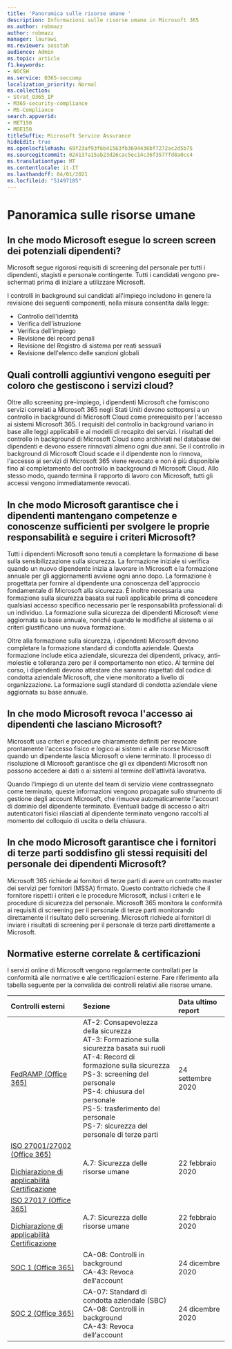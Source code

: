 ```yaml
---
title: 'Panoramica sulle risorse umane '
description: Informazioni sulle risorse umane in Microsoft 365
ms.author: robmazz
author: robmazz
manager: laurawi
ms.reviewer: sosstah
audience: Admin
ms.topic: article
f1.keywords:
- NOCSH
ms.service: O365-seccomp
localization_priority: Normal
ms.collection:
- Strat_O365_IP
- M365-security-compliance
- MS-Compliance
search.appverid:
- MET150
- MOE150
titleSuffix: Microsoft Service Assurance
hideEdit: true
ms.openlocfilehash: 69f23af93f6b41563fb3694436bf7272ac2d5b75
ms.sourcegitcommit: 024137a15ab23d26cac5ec14c36f3577fd8a0cc4
ms.translationtype: MT
ms.contentlocale: it-IT
ms.lasthandoff: 04/01/2021
ms.locfileid: "51497185"
---
```

# <a name="human-resources-overview"></a>Panoramica sulle risorse umane 

## <a name="how-does-microsoft-screen-prospective-employees"></a>In che modo Microsoft esegue lo screen screen dei potenziali dipendenti?

Microsoft segue rigorosi requisiti di screening del personale per tutti i dipendenti, stagisti e personale contingente. Tutti i candidati vengono pre-schermati prima di iniziare a utilizzare Microsoft.

I controlli in background sui candidati all'impiego includono in genere la revisione dei seguenti componenti, nella misura consentita dalla legge:

- Controllo dell'identità
- Verifica dell'istruzione
- Verifica dell'impiego
- Revisione dei record penali
- Revisione del Registro di sistema per reati sessuali
- Revisione dell'elenco delle sanzioni globali

## <a name="what-additional-checks-are-performed-for-those-who-manage-cloud-services"></a>Quali controlli aggiuntivi vengono eseguiti per coloro che gestiscono i servizi cloud?

Oltre allo screening pre-impiego, i dipendenti Microsoft che forniscono servizi correlati a Microsoft 365 negli Stati Uniti devono sottoporsi a un controllo in background di Microsoft Cloud come prerequisito per l'accesso ai sistemi Microsoft 365. I requisiti del controllo in background variano in base alle leggi applicabili e ai modelli di recapito dei servizi. I risultati del controllo in background di Microsoft Cloud sono archiviati nel database dei dipendenti e devono essere rinnovati almeno ogni due anni. Se il controllo in background di Microsoft Cloud scade e il dipendente non lo rinnova, l'accesso ai servizi di Microsoft 365 viene revocato e non è più disponibile fino al completamento del controllo in background di Microsoft Cloud. Allo stesso modo, quando termina il rapporto di lavoro con Microsoft, tutti gli accessi vengono immediatamente revocati.

## <a name="how-does-microsoft-ensure-employees-maintain-sufficient-skillset-and-knowledge-to-perform-their-responsibilities-and-follow-microsoft-policies"></a>In che modo Microsoft garantisce che i dipendenti mantengano competenze e conoscenze sufficienti per svolgere le proprie responsabilità e seguire i criteri Microsoft?

Tutti i dipendenti Microsoft sono tenuti a completare la formazione di base sulla sensibilizzazione sulla sicurezza. La formazione iniziale si verifica quando un nuovo dipendente inizia a lavorare in Microsoft e la formazione annuale per gli aggiornamenti avviene ogni anno dopo. La formazione è progettata per fornire al dipendente una conoscenza dell'approccio fondamentale di Microsoft alla sicurezza. È inoltre necessaria una formazione sulla sicurezza basata sui ruoli applicabile prima di concedere qualsiasi accesso specifico necessario per le responsabilità professionali di un individuo. La formazione sulla sicurezza dei dipendenti Microsoft viene aggiornata su base annuale, nonché quando le modifiche al sistema o ai criteri giustificano una nuova formazione.

Oltre alla formazione sulla sicurezza, i dipendenti Microsoft devono completare la formazione standard di condotta aziendale. Questa formazione include etica aziendale, sicurezza dei dipendenti, privacy, anti-molestie e tolleranza zero per il comportamento non etico. Al termine del corso, i dipendenti devono attestare che saranno rispettati dal codice di condotta aziendale Microsoft, che viene monitorato a livello di organizzazione. La formazione sugli standard di condotta aziendale viene aggiornata su base annuale.

## <a name="how-does-microsoft-revoke-access-for-employees-who-leave-microsoft"></a>In che modo Microsoft revoca l'accesso ai dipendenti che lasciano Microsoft?

Microsoft usa criteri e procedure chiaramente definiti per revocare prontamente l'accesso fisico e logico ai sistemi e alle risorse Microsoft quando un dipendente lascia Microsoft o viene terminato. Il processo di risoluzione di Microsoft garantisce che gli ex dipendenti Microsoft non possono accedere ai dati o ai sistemi al termine dell'attività lavorativa.

Quando l'impiego di un utente del team di servizio viene contrassegnato come terminato, queste informazioni vengono propagate sullo strumento di gestione degli account Microsoft, che rimuove automaticamente l'account di dominio del dipendente terminato. Eventuali badge di accesso o altri autenticatori fisici rilasciati al dipendente terminato vengono raccolti al momento del colloquio di uscita o della chiusura.

## <a name="how-does-microsoft-ensure-third-party-suppliers-meet-the-same-personnel-requirements-as-microsoft-employees"></a>In che modo Microsoft garantisce che i fornitori di terze parti soddisfino gli stessi requisiti del personale dei dipendenti Microsoft?

Microsoft 365 richiede ai fornitori di terze parti di avere un contratto master dei servizi per fornitori (MSSA) firmato. Questo contratto richiede che il fornitore rispetti i criteri e le procedure Microsoft, inclusi i criteri e le procedure di sicurezza del personale. Microsoft 365 monitora la conformità ai requisiti di screening per il personale di terze parti monitorando direttamente il risultato dello screening. Microsoft richiede ai fornitori di inviare i risultati di screening per il personale di terze parti direttamente a Microsoft.

## <a name="related-external-regulations--certifications"></a>Normative esterne correlate & certificazioni

I servizi online di Microsoft vengono regolarmente controllati per la conformità alle normative e alle certificazioni esterne. Fare riferimento alla tabella seguente per la convalida dei controlli relativi alle risorse umane.

| **Controlli esterni** | **Sezione** | **Data ultimo report** |
|:--------------------|:------------|:-----------------------|  
| [FedRAMP (Office 365)](https://compliance.microsoft.com/compliancemanager) | AT-2: Consapevolezza della sicurezza <br> AT-3: Formazione sulla sicurezza basata sui ruoli <br> AT-4: Record di formazione sulla sicurezza <br> PS-3: screening del personale <br> PS-4: chiusura del personale <br> PS-5: trasferimento del personale <br> PS-7: sicurezza del personale di terze parti | 24 settembre 2020 |
| [ISO 27001/27002 (Office 365)](https://servicetrust.microsoft.com/ViewPage/MSComplianceGuideV3?command=Download&downloadType=Document&downloadId=d7864d4f-e053-4cc4-a964-fa526d07c3be&tab=7027ead0-3d6b-11e9-b9e1-290b1eb4cdeb&docTab=7027ead0-3d6b-11e9-b9e1-290b1eb4cdeb_ISO_Reports) <br><br> [Dichiarazione di applicabilità](https://servicetrust.microsoft.com/ViewPage/MSComplianceGuide?command=Download&downloadType=Document&downloadId=8ee1e46b-2ada-4e7b-bb7d-4c55a8cb6fcd&docTab=4ce99610-c9c0-11e7-8c2c-f908a777fa4d_ISO_Reports) <br> [Certificazione](https://servicetrust.microsoft.com/ViewPage/MSComplianceGuideV3?command=Download&downloadType=Document&downloadId=1e84a14a-2468-45ac-9412-5e53250d57ec&tab=7027ead0-3d6b-11e9-b9e1-290b1eb4cdeb&docTab=7027ead0-3d6b-11e9-b9e1-290b1eb4cdeb_ISO_Reports) | A.7: Sicurezza delle risorse umane | 22 febbraio 2020 |
| [ISO 27017 (Office 365)](https://aka.ms/o365iso) <br><br> [Dichiarazione di applicabilità](https://aka.ms/o365isosoa) <br> [Certificazione](https://aka.ms/Office365ISO27017Cert) | A.7: Sicurezza delle risorse umane | 22 febbraio 2020 |
| [SOC 1 (Office 365)](https://servicetrust.microsoft.com/ViewPage/MSComplianceGuideV3?command=Download&downloadType=Document&downloadId=90df3f9c-3aaf-4dbf-99d0-ca9f2991721b&tab=7027ead0-3d6b-11e9-b9e1-290b1eb4cdeb&docTab=7027ead0-3d6b-11e9-b9e1-290b1eb4cdeb_SOC_%2F_SSAE_16_Reports) | CA-08: Controlli in background <br> CA-43: Revoca dell'account | 24 dicembre 2020 |
| [SOC 2 (Office 365)](https://servicetrust.microsoft.com/ViewPage/MSComplianceGuideV3?command=Download&downloadType=Document&downloadId=a73c1738-7892-42b7-acd3-87b6371c53f6&tab=7027ead0-3d6b-11e9-b9e1-290b1eb4cdeb&docTab=7027ead0-3d6b-11e9-b9e1-290b1eb4cdeb_SOC_%2F_SSAE_16_Reports) | CA-07: Standard di condotta aziendale (SBC) <br> CA-08: Controlli in background <br> CA-43: Revoca dell'account | 24 dicembre 2020 |
